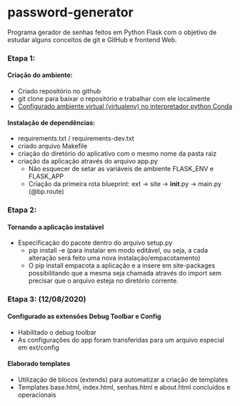 # password-generator
Programa gerador de senhas feitos em Python Flask com o objetivo de estudar alguns conceitos de git e GitHub e frontend Web.

### Etapa 1:
#### Criação do ambiente:
- Criado repositório no github
- git clone para baixar o repositório e trabalhar com ele localmente
- [Configurado ambiente virtual (virtualenv) no interpretador python Conda](https://uoa-eresearch.github.io/eresearch-cookbook/recipe/2014/11/20/conda/)

#### Instalação de dependências:
* requirements.txt / requirements-dev.txt
* criado arquivo Makefile
* criação do diretório do aplicativo com o mesmo nome da pasta raiz
* criação da aplicação através do arquivo app.py
  - Não esquecer de setar as variáveis de ambiente FLASK_ENV e FLASK_APP
  - Criação da primeira rota blueprint: ext -> site -> __init__.py -> main.py (@bp.route)
  
### Etapa 2:
#### Tornando a aplicação instalável
* Especificação do pacote dentro do arquivo setup.py
  - pip install -e (para instalar em modo editável, ou seja, a cada alteração será feito uma nova
  instalação/empacotamento)
  - O pip install empacota a aplicação e a insere em site-packages possibilitando que a mesma seja
  chamada através do import sem precisar que o arquivo esteja no diretório corrente.

### Etapa 3: (12/08/2020)
#### Configurado as extensões Debug Toolbar e Config
* Habilitado o debug toolbar
* As configurações do app foram transferidas para um arquivo especial em ext/config

#### Elaborado templates
* Utilização de blocos (extends) para automatizar a criação de templates
* Templates base.html, index.html, senhas.html e about.html concluídos e operacionais